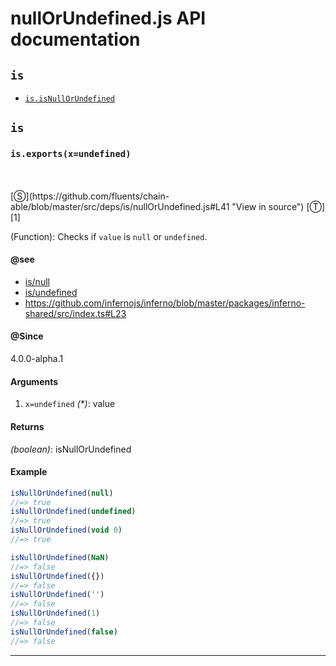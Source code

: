 # nullOrUndefined.js API documentation

<!-- div class="toc-container" -->

<!-- div -->

## `is`
* <a href="#is-prototype-isNullOrUndefined"  data-meta="exports x undefined"  data-call="exports x undefined"  data-category="Lang"  data-description="Function Checks if value is null or undefined"  data-name="isNullOrUndefined"  data-member="is"  data-see="href https github com fluents chain able blob master src deps is null js label is null href https github com fluents chain able blob master src deps is undefined js label is undefined href https github com infernojs inferno blob master packages inferno shared src index ts L23 label https github com infernojs inferno blob master packages inferno shared src index ts L23"  data-all="meta exports x undefined call exports x undefined category Lang description Function Checks if value is null or undefined name isNullOrUndefined member is see href https github com fluents chain able blob master src deps is null js label is null href https github com fluents chain able blob master src deps is undefined js label is undefined href https github com infernojs inferno blob master packages inferno shared src index ts L23 label https github com infernojs inferno blob master packages inferno shared src index ts L23 notes todos klassProps" >`is.isNullOrUndefined`</a>

<!-- /div -->

<!-- /div -->

<!-- div class="doc-container" -->

<!-- div -->

## `is`

<!-- div -->

<h3 id="is-prototype-isNullOrUndefined" data-member="is" data-category="Lang" data-name="isNullOrUndefined"><code>is.exports(x=undefined)</code></h3>
<br>
<br>
[&#x24C8;](https://github.com/fluents/chain-able/blob/master/src/deps/is/nullOrUndefined.js#L41 "View in source") [&#x24C9;][1]

(Function): Checks if `value` is `null` or `undefined`.


#### @see 

* <a href="https://github.com/fluents/chain-able/blob/master/src/deps/is/null.js" >is/null</a>
* <a href="https://github.com/fluents/chain-able/blob/master/src/deps/is/undefined.js" >is/undefined</a>
* <a href="https://github.com/infernojs/inferno/blob/master/packages/inferno-shared/src/index.ts#L23" >https://github.com/infernojs/inferno/blob/master/packages/inferno-shared/src/index.ts#L23</a>

#### @Since
4.0.0-alpha.1

#### Arguments
1. `x=undefined` *(&#42;)*: value

#### Returns
*(boolean)*: isNullOrUndefined

#### Example
```js
isNullOrUndefined(null)
//=> true
isNullOrUndefined(undefined)
//=> true
isNullOrUndefined(void 0)
//=> true

isNullOrUndefined(NaN)
//=> false
isNullOrUndefined({})
//=> false
isNullOrUndefined('')
//=> false
isNullOrUndefined(1)
//=> false
isNullOrUndefined(false)
//=> false

```
---

<!-- /div -->

<!-- /div -->

<!-- /div -->

 [1]: #is "Jump back to the TOC."
